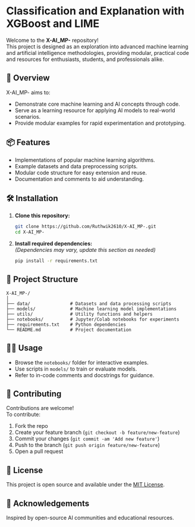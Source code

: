 # Classification and Explanation with XGBoost and LIME

Welcome to the **X-AI_MP-** repository!  
This project is designed as an exploration into advanced machine learning and artificial intelligence methodologies, providing modular, practical code and resources for enthusiasts, students, and professionals alike.

## 🚀 Overview

X-AI_MP- aims to:

- Demonstrate core machine learning and AI concepts through code.
- Serve as a learning resource for applying AI models to real-world scenarios.
- Provide modular examples for rapid experimentation and prototyping.

## 📦 Features

- Implementations of popular machine learning algorithms.
- Example datasets and data preprocessing scripts.
- Modular code structure for easy extension and reuse.
- Documentation and comments to aid understanding.

## 🛠️ Installation

1. **Clone this repository:**
   ```bash
   git clone https://github.com/Ruthwik2610/X-AI_MP-.git
   cd X-AI_MP-
   ```
2. **Install required dependencies:**  
   *(Dependencies may vary, update this section as needed)*
   ```bash
   pip install -r requirements.txt
   ```

## 📂 Project Structure

```plaintext
X-AI_MP-/
│
├── data/               # Datasets and data processing scripts
├── models/             # Machine learning model implementations
├── utils/              # Utility functions and helpers
├── notebooks/          # Jupyter/Colab notebooks for experiments
├── requirements.txt    # Python dependencies
└── README.md           # Project documentation
```

## 🧑‍💻 Usage

- Browse the `notebooks/` folder for interactive examples.
- Use scripts in `models/` to train or evaluate models.
- Refer to in-code comments and docstrings for guidance.

## 🤝 Contributing

Contributions are welcome!  
To contribute:

1. Fork the repo
2. Create your feature branch (`git checkout -b feature/new-feature`)
3. Commit your changes (`git commit -am 'Add new feature'`)
4. Push to the branch (`git push origin feature/new-feature`)
5. Open a pull request

## 📄 License

This project is open source and available under the [MIT License](LICENSE).

## 🙏 Acknowledgements

Inspired by open-source AI communities and educational resources.
